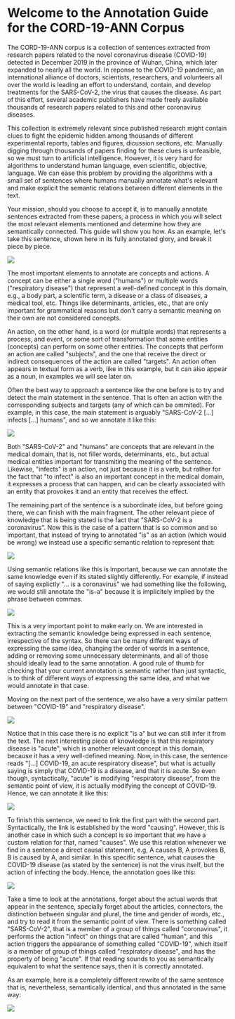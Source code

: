 # Welcome to the Annotation Guide for the CORD-19-ANN Corpus

The CORD-19-ANN corpus is a collection of sentences extracted from research papers related to the novel coronavirus disease (COVID-19) detected in December 2019 in the province of Wuhan, China, which later expanded to nearly all the world. In reponse to the COVID-19 pandemic, an international alliance of doctors, scientists, researchers, and volunteers all over the world is leading an effort to understand, contain, and develop treatments for the SARS-CoV-2, the virus that causes the disease. As part of this effort, several academic publishers have made freely available thousands of research papers related to this and other coronavirus diseases.

This collection is extremely relevant since published research might contain clues to fight the epidemic hidden among thousands of different experimental reports, tables and figures, dicussion sections, etc. Manually digging through thousands of papers finding for these clues is unfeasible, so we must turn to artificial intelligence. However, it is very hard for algorithms to understand human language, even scientific, objective, language. We can ease this problem by providing the algorithms with a small set of sentences where humans manually annotate what's relevant and make explicit the semantic relations between different elements in the text.

Your mission, should you choose to accept it, is to manually annotate sentences extracted from these papers, a process in which you will select the most relevant elements mentioned and determine how they are semantically connected. This guide will show you how. As an example, let's take this sentence, shown here in its fully annotated glory, and break it piece by piece.

![](/static/cord19/readme/img1.png)

The most important elements to annotate are concepts and actions. A concept can be either a single word ("humans") or multiple words ("respiratory disease") that represent a well-defined concept in this domain, e.g., a body part, a scientific term, a disease or a class of diseases, a medical tool, etc. Things like determinants, articles, etc., that are only important for grammatical reasons but don't carry a semantic meaning on their own are not considered concepts. 

An action, on the other hand, is a word (or multiple words) that represents a process, and event, or some sort of transformation that some entities (concepts) can perform on some other entities. The concepts that perform an action are called "subjects", and the one that receive the direct or indirect consequences of the action are called "targets". An action often appears in textual form as a verb, like in this example, but it can also appear as a noun, in examples we will see later on.

Often the best way to approach a sentence like the one before is to try and detect the main statement in the sentence. That is often an action with the corresponding subjects and targets (any of which can be ommited). For example, in this case, the main statement is arguably "SARS-CoV-2 [...] infects [...] humans", and so we annotate it like this:

![](/static/cord19/readme/img2.png)

Both "SARS-CoV-2" and "humans" are concepts that are relevant in the medical domain, that is, not filler words, determinants, etc., but actual medical entities important for transmiting the meaning of the sentence. Likewise, "infects" is an action, not just because it is a verb, but rather for the fact that "to infect" is also an important concept in the medical domain, it expresses a process that can happen, and can be clearly associated with an entity that provokes it and an entity that receives the effect.

The remaining part of the sentence is a subordinate idea, but before going there, we can finish with the main fragment. The other relevant piece of knowledge that is being stated is the fact that "SARS-CoV-2 is a coronavirus". Now this is the case of a pattern that is so common and so important, that instead of trying to annotated "is" as an action (which would be wrong) we instead use a specific semantic relation to represent that:

![](/static/cord19/readme/img3.png)

Using semantic relations like this is important, because we can annotate the same knowledge even if its stated slightly differently. For example, if instead of saying explictly "... is a coronavirus" we had something like the following, we would still annotate the "is-a" because it is implicitely implied by the phrase between commas.

![](/static/cord19/readme/img4.png)

This is a very important point to make early on. We are interested in extracting the semantic knowledge being expressed in each sentence, irrespective of the syntax. So there can be many different ways of expressing the same idea, changing the order of words in a sentence, adding or removing some unnecessary determinants, and all of those should ideally lead to the same annotation. A good rule of thumb for checking that your current annotation is semantic rather than just syntactic, is to think of different ways of expressing the same idea, and what we would annotate in that case.

Moving on the next part of the sentence, we also have a very similar pattern between "COVID-19" and "respiratory disease".

![](/static/cord19/readme/img5.png)

Notice that in this case there is no explicit "is a" but we can still infer it from the text. The next interesting piece of knowledge is that this respiratory disease is "acute", which is another relevant concept in this domain, because it has a very well-defined meaning. Now, in this case, the sentence reads "[...] COVID-19, an acute respiratory disease", but what is actually saying is simply that COVID-19 is a disease, and that it is acute. So even though, syntactically, "acute" is modifying "respiratory disease", from the semantic point of view, it is actually modifying the concept of COVID-19. Hence, we can annotate it like this:

![](/static/cord19/readme/img6.png)

To finish this sentence, we need to link the first part with the second part. Syntactically, the link is established by the word "causing". However, this is another case in which such a concept is so important that we have a custom relation for that, named "causes". We use this relation whenever we find in a sentence a direct causal statement, e.g, A causes B, A provokes B, B is caused by A, and similar. In this specific sentence, what causes the COVID-19 disease (as stated by the sentence) is not the virus itself, but the action of infecting the body. Hence, the annotation goes like this:

![](/static/cord19/readme/img7.png)

Take a time to look at the annotations, forget about the actual words that appear in the sentence, specially forget about the articles, connectors, the distinction between singular and plural, the time and gender of words, etc., and try to read it from the semantic point of view. There is something called "SARS-CoV-2", that is a member of a group of things called "coronavirus", it performs the action "infect" on things that are called "human", and this action triggers the appearance of something called "COVID-19", which itself is a member of group of things called "respiratory disease", and has the property of being "acute". If that reading sounds to you as semantically equivalent to what the sentence says, then it is correctly annotated.

As an example, here is a completely different rewrite of the same sentence that is, nevertheless, semantically identical, and thus annotated in the same way:

![](/static/cord19/readme/img8.png)
